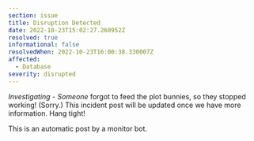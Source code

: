 ```yaml
---
section: issue
title: Disruption Detected
date: 2022-10-23T15:02:27.260952Z
resolved: true
informational: false
resolvedWhen: 2022-10-23T16:00:38.330007Z
affected:
  - Database
severity: disrupted
---
```

*Investigating* - _Someone_ forgot to feed the plot bunnies, so they stopped working! (Sorry.) This incident post will be updated once we have more information. Hang tight!

This is an automatic post by a monitor bot.
        